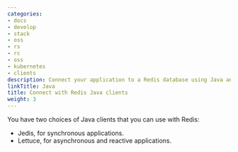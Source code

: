 ```yaml
---
categories:
- docs
- develop
- stack
- oss
- rs
- rc
- oss
- kubernetes
- clients
description: Connect your application to a Redis database using Java and try an example
linkTitle: Java
title: Connect with Redis Java clients
weight: 3
---
```


You have two choices of Java clients that you can use with Redis:

- Jedis, for synchronous applications.
- Lettuce, for asynchronous and reactive applications.
